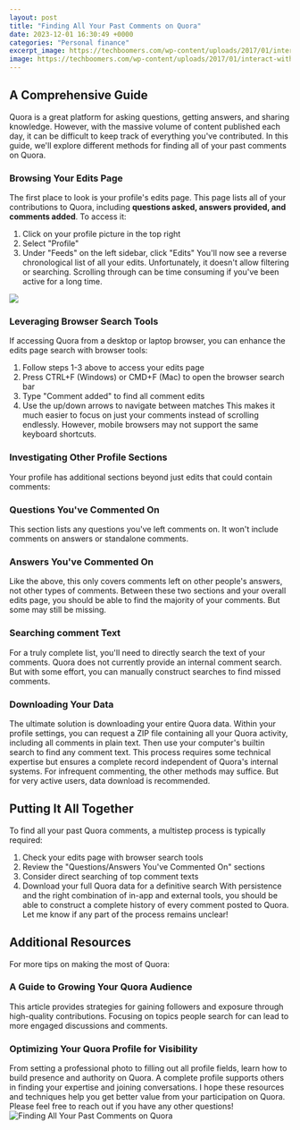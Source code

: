 ```yaml
---
layout: post
title: "Finding All Your Past Comments on Quora"
date: 2023-12-01 16:30:49 +0000
categories: "Personal finance"
excerpt_image: https://techboomers.com/wp-content/uploads/2017/01/interact-with-quora-answers-7.png
image: https://techboomers.com/wp-content/uploads/2017/01/interact-with-quora-answers-7.png
---
```


## A Comprehensive Guide
Quora is a great platform for asking questions, getting answers, and sharing knowledge. However, with the massive volume of content published each day, it can be difficult to keep track of everything you've contributed. In this guide, we'll explore different methods for finding all of your past comments on Quora.
### Browsing Your Edits Page 
The first place to look is your profile's edits page. This page lists all of your contributions to Quora, including **questions asked, answers provided, and comments added**. To access it:
1. Click on your profile picture in the top right 
2. Select "Profile"
3. Under "Feeds" on the left sidebar, click "Edits"
You'll now see a reverse chronological list of all your edits. Unfortunately, it doesn't allow filtering or searching. Scrolling through can be time consuming if you've been active for a long time.

![](https://ictsolved.github.io/assets/images/blog/2018-06-03-read-quora-answers-without-login/read-quora-answers-without-login-3.jpg)
### Leveraging Browser Search Tools
If accessing Quora from a desktop or laptop browser, you can enhance the edits page search with browser tools: 
1. Follow steps 1-3 above to access your edits page
2. Press CTRL+F (Windows) or CMD+F (Mac) to open the browser search bar   
3. Type "Comment added" to find all comment edits
4. Use the up/down arrows to navigate between matches
This makes it much easier to focus on just your comments instead of scrolling endlessly. However, mobile browsers may not support the same keyboard shortcuts.
### Investigating Other Profile Sections
Your profile has additional sections beyond just edits that could contain comments:
### Questions You've Commented On
This section lists any questions you've left comments on. It won't include comments on answers or standalone comments.
### Answers You've Commented On  
Like the above, this only covers comments left on other people's answers, not other types of comments.
Between these two sections and your overall edits page, you should be able to find the majority of your comments. But some may still be missing.
### Searching comment Text
For a truly complete list, you'll need to directly search the text of your comments. Quora does not currently provide an internal comment search. But with some effort, you can manually construct searches to find missed comments.
### Downloading Your Data 
The ultimate solution is downloading your entire Quora data. Within your profile settings, you can request a ZIP file containing all your Quora activity, including all comments in plain text. Then use your computer's builtin search to find any comment text. 
This process requires some technical expertise but ensures a complete record independent of Quora's internal systems. For infrequent commenting, the other methods may suffice. But for very active users, data download is recommended.
## Putting It All Together
To find all your past Quora comments, a multistep process is typically required:
1. Check your edits page with browser search tools 
2. Review the "Questions/Answers You've Commented On" sections
3. Consider direct searching of top comment texts
4. Download your full Quora data for a definitive search
With persistence and the right combination of in-app and external tools, you should be able to construct a complete history of every comment posted to Quora. Let me know if any part of the process remains unclear!
## Additional Resources
For more tips on making the most of Quora:
### A Guide to Growing Your Quora Audience
This article provides strategies for gaining followers and exposure through high-quality contributions. Focusing on topics people search for can lead to more engaged discussions and comments.
### Optimizing Your Quora Profile for Visibility  
From setting a professional photo to filling out all profile fields, learn how to build presence and authority on Quora. A complete profile supports others in finding your expertise and joining conversations.
I hope these resources and techniques help you get better value from your participation on Quora. Please feel free to reach out if you have any other questions!
![Finding All Your Past Comments on Quora](https://techboomers.com/wp-content/uploads/2017/01/interact-with-quora-answers-7.png)